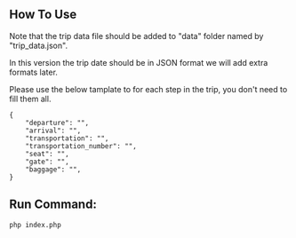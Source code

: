 ## How To Use

Note that the trip data file should be added to "data" folder named by "trip_data.json".

In this version the trip date should be in JSON format we will add extra formats later.

Please use the below tamplate to for each step in the trip, you don't need to fill them all.

    {    
        "departure": "",    
        "arrival": "",    
        "transportation": "",    
        "transportation_number": "",    
        "seat": "",    
        "gate": "",    
        "baggage": "",    
    }    

## Run Command: 

```
php index.php
```
